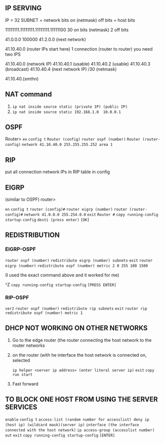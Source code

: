 ## IP SERVING

IP = 32
SUBNET = network bits on (netmask)
off bits = host bits

11111111.11111111.11111111.11111100
30 on bits (netmask)
2 off bits

41.0.0.0 100000
41.2.0.0 (next network)

41.10.40.0 (router IPs start here)
1 connection (router to router)
you need two IPS

41.10.40.0 (network IP)
41.10.40.1 (usable)
41.10.40.2 (usable)
41.10.40.3 (broadcast)
41.10.40.4 (next network IP)
/30 (netmask)

41.10.40.(smthn)

## NAT command 

1. `ip nat inside source static (private IP) (public IP)`
2. `ip nat inside source static 192.168.1.0  10.0.0.1`

## OSPF

Router>
`en`
`config t`
`Router (config)`
`router ospf (number)`
`Router (router-config)`
`network 41.10.40.0 255.255.255.252 area 1`

## RIP

put all connection network IPs in RIP table in config


## EIGRP
(similar to OSPF)
router>

`en`
`config t`
`router (config)#`
`router eigrp (number)`
`router (router-config)#`
`network 41.0.0.0 255.254.0.0` 
`exit`
`Router #`
`copy running-config startup-config`
`desti (press enter)`
`[OK]`



## REDISTRIBUTION

### EIGRP-OSPF

`router ospf (number)`
`redistribute eigrp (number) subnets`
`exit`
`router eigrp (number)`
`redistribute ospf (number) metric 2 0 255 100 1500`

(I used the exact command above and it worked for me)

^Z
`copy running-config startup-config`
`[PRESS ENTER]`



### RIP-OSPF

`ver2`
`router ospf (number)`
`redistribute rip subnets`
`exit`
`router rip`
`redistribute ospf (number) metric 1`




## DHCP NOT WORKING ON OTHER NETWORKS
1. Go to the edge router (the router connecting the host network to the router networks

2. on the router (with he interface the host network is connected on, selected
	
	`ip helper <server ip address> (enter literal server ip)`
	`exit`
	`copy run start`

3. Fast forward
## TO BLOCK ONE HOST FROM USING THE SERVER SERVICES 

`enable`
`config t`
`access-list (random number for accesslist) deny ip (host ip) (wildcard mask)(server ip)`
`interface (the interface connected with the host network)`
`ip access-group (accesslist number) out`
`exit`
`copy running-config startup-config`
`[ENTER]`